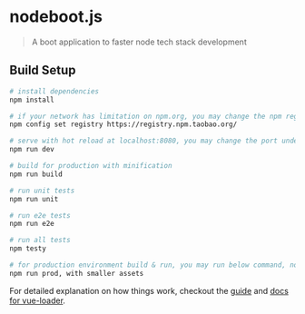 # nodeboot.js

> A boot application to faster node tech stack development

## Build Setup

``` bash
# install dependencies
npm install

# if your network has limitation on npm.org, you may change the npm registry to your nearby vendor. e.g.
npm config set registry https://registry.npm.taobao.org/

# serve with hot reload at localhost:8080, you may change the port under config/env/default.js
npm run dev

# build for production with minification
npm run build

# run unit tests
npm run unit

# run e2e tests
npm run e2e

# run all tests
npm testy

# for production environment build & run, you may run below command, not hot-reload, start at localhost:8443
npm run prod, with smaller assets

```

For detailed explanation on how things work, checkout the [guide](http://vuejs-templates.github.io/webpack/) and [docs for vue-loader](http://vuejs.github.io/vue-loader).
